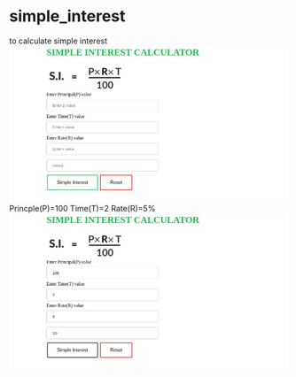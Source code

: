 # simple_interest
to calculate simple interest
![](Simple_Interest_Calculator.jpg)
Princple(P)=100
Time(T)=2
Rate(R)=5%
![](simple_interest_2.jpg)

